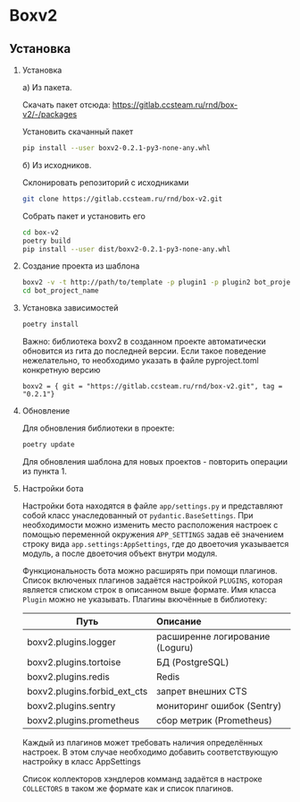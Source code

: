 # Boxv2

## Установка 

1. Установка
   
    а) Из пакета.
   
    Скачать пакет отсюда: https://gitlab.ccsteam.ru/rnd/box-v2/-/packages
   
    Установить скачанный пакет
    ```bash
    pip install --user boxv2-0.2.1-py3-none-any.whl
    ```
   
    б) Из исходников.
   
    Склонировать репозиторий с исходниками
    ```bash
    git clone https://gitlab.ccsteam.ru/rnd/box-v2.git
    ```
    Собрать пакет и установить его
    ```bash
    cd box-v2
    poetry build
    pip install --user dist/boxv2-0.2.1-py3-none-any.whl
    ```

2. Создание проекта из шаблона
   
    ```bash
    boxv2 -v -t http://path/to/template -p plugin1 -p plugin2 bot_project_name
    cd bot_project_name
    ```
   
3. Установка зависимостей

    ```bash
    poetry install
    ```
    Важно: библиотека boxv2 в созданном проекте автоматически обновится из гита до
    последней версии. Если такое поведение нежелательно, то необходимо указать
    в файле pyproject.toml конкретную версию 
    ```
    boxv2 = { git = "https://gitlab.ccsteam.ru/rnd/box-v2.git", tag = "0.2.1"}
    ```    

4. Обновление
   
    Для обновления библиотеки в проекте:
    ```bash
    poetry update
    ```
   
    Для обновления шаблона для новых проектов - повторить операции из пункта 1.


5. Настройки бота
    
    Настройки бота находятся в файле `app/settings.py` и представляют собой класс
    унаследованный от `pydantic.BaseSettings`. При необходимости можно изменить место
    расположения настроек с помощью переменной окружения `APP_SETTINGS` задав её
    значением строку вида `app.settings:AppSettings`, где до двоеточия указывается
    модуль, а после двоеточия объект внутри модуля.
   
    Функциональность бота можно расширять при помощи плагинов. Список включеных плагинов
    задаётся настройкой `PLUGINS`, которая является списком строк в описанном выше
    формате. Имя класса `Plugin` можно не указывать.
    Плагины вкючённые в библиотеку:
   
    | Путь                             | Описание
    -----------------------------------|:-----------------------------------
    | boxv2.plugins.logger             | расширенне логирование (Loguru)
    | boxv2.plugins.tortoise           | БД (PostgreSQL)
    | boxv2.plugins.redis              | Redis
    | boxv2.plugins.forbid_ext_cts     | запрет внешних CTS
    | boxv2.plugins.sentry             | мониторинг ошибок (Sentry)
    | boxv2.plugins.prometheus         | сбор метрик (Prometheus)

    Каждый из плагинов может требовать наличия определённых настроек. В этом случае
    необходимо добавить соответствующую настройку в класс AppSettings
   
    Список коллекторов хэндлеров комманд задаётся в настроке `COLLECTORS` в таком же
    формате как и список плагинов.
   